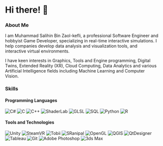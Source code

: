 # Hi there! 👋

### About Me

I am Muhammad Salihin Bin Zaol-kefli, a professional Software Engineer and hobbyist Game Developer, specializing in real-time interactive simulations. I help companies develop data analysis and visualization tools, and interactive virtual environments.

I have keen interests in Graphics, Tools and Engine programming, Digital Twins, Extended Reality (XR), Cloud Computing, Data Analytics and various Artificial Intelligence fields including Machine Learning and Computer Vision.

### Skills

#### Programming Languages
![C#](https://img.shields.io/badge/c%23-%23239120.svg?style=for-the-badge&logo=c-sharp&logoColor=white)
![C](https://img.shields.io/badge/c-%2300599C.svg?style=for-the-badge&logo=c&logoColor=white)
![C++](https://img.shields.io/badge/c++-%2300599C.svg?style=for-the-badge&logo=c%2B%2B&logoColor=white)
![ShaderLab](https://img.shields.io/badge/shaderlab-AD72C5.svg?style=for-the-badge&logo=shaderlab)
![GLSL](https://img.shields.io/badge/glsl-4386b5.svg?style=for-the-badge&logo=glsl)
![SQL](https://img.shields.io/badge/sql-%23F05033.svg?style=for-the-badge&logo=sql&logoColor=orange)
![Python](https://img.shields.io/badge/python-3670A0?style=for-the-badge&logo=python&logoColor=ffdd54)
![R](https://img.shields.io/badge/r-%23276DC3.svg?style=for-the-badge&logo=r&logoColor=white)

#### Tools and Technologies
![Unity](https://img.shields.io/badge/unity-%23000000.svg?style=for-the-badge&logo=unity&logoColor=white)
![SteamVR](https://img.shields.io/badge/steamvr-%23000000.svg?style=for-the-badge&logo=steam&logoColor=white)
![Tobii](https://img.shields.io/badge/tobii-231f20.svg?style=for-the-badge&logo=tobii)
![SRanipal](https://img.shields.io/badge/sranipal-00AEDE.svg?style=for-the-badge&logo=sranipal)
![OpenGL](https://img.shields.io/badge/OpenGL-%23FFFFFF.svg?style=for-the-badge&logo=opengl)
![QGIS](https://img.shields.io/badge/QGIS-%41CD52.svg?style=for-the-badge&logo=qgis)
![QtDesigner](https://img.shields.io/badge/qt%20designer-589632.svg?style=for-the-badge&logo=qt%20designer)
![Tableau](https://img.shields.io/badge/Tableau-E97627.svg?style=for-the-badge&logo=tableau&logoColor=white)
![Git](https://img.shields.io/badge/git-%23F05033.svg?style=for-the-badge&logo=git&logoColor=white)
![Adobe Photoshop](https://img.shields.io/badge/adobe%20photoshop-%2331A8FF.svg?style=for-the-badge&logo=adobe%20photoshop&logoColor=white)
![3ds Max](https://img.shields.io/badge/3ds%20Max-209B9C.svg?style=for-the-badge&logo=3ds%20Max)


<!--
**SalSatSat/salsatsat** is a ✨ _special_ ✨ repository because its `README.md` (this file) appears on your GitHub profile.

Here are some ideas to get you started:

- 🔭 I’m currently working on ...
- 🌱 I’m currently learning ...
- 👯 I’m looking to collaborate on ...
- 🤔 I’m looking for help with ...
- 💬 Ask me about ...
- 📫 How to reach me: ...
- 😄 Pronouns: ...
- ⚡ Fun fact: ...
-->
